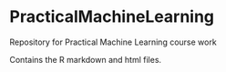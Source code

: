 # PracticalMachineLearning
Repository for Practical Machine Learning course work

Contains the R markdown and html files.
